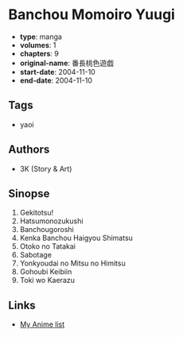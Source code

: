 # Banchou Momoiro Yuugi

-   **type**: manga
-   **volumes**: 1
-   **chapters**: 9
-   **original-name**: 番長桃色遊戯
-   **start-date**: 2004-11-10
-   **end-date**: 2004-11-10

## Tags

-   yaoi

## Authors

-   3K (Story & Art)

## Sinopse

1. Gekitotsu!
2. Hatsumonozukushi
3. Banchougoroshi
4. Kenka Banchou Haigyou Shimatsu
5. Otoko no Tatakai
6. Sabotage
7. Yonkyoudai no Mitsu no Himitsu
8. Gohoubi Keibiin
9. Toki wo Kaerazu

## Links

-   [My Anime list](https://myanimelist.net/manga/20327/Banchou_Momoiro_Yuugi)
